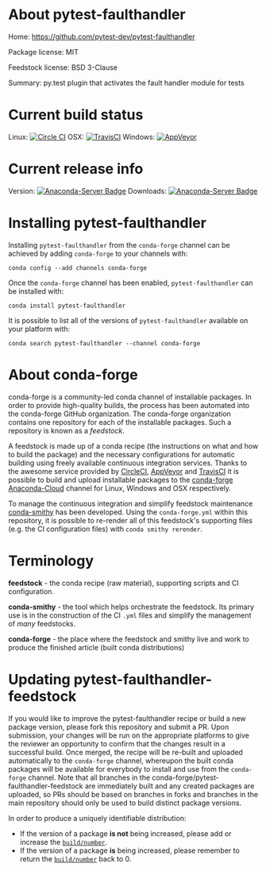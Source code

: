About pytest-faulthandler
=========================

Home: https://github.com/pytest-dev/pytest-faulthandler

Package license: MIT

Feedstock license: BSD 3-Clause

Summary: py.test plugin that activates the fault handler module for tests



Current build status
====================

Linux: [![Circle CI](https://circleci.com/gh/conda-forge/pytest-faulthandler-feedstock.svg?style=shield)](https://circleci.com/gh/conda-forge/pytest-faulthandler-feedstock)
OSX: [![TravisCI](https://travis-ci.org/conda-forge/pytest-faulthandler-feedstock.svg?branch=master)](https://travis-ci.org/conda-forge/pytest-faulthandler-feedstock)
Windows: [![AppVeyor](https://ci.appveyor.com/api/projects/status/github/conda-forge/pytest-faulthandler-feedstock?svg=True)](https://ci.appveyor.com/project/conda-forge/pytest-faulthandler-feedstock/branch/master)

Current release info
====================
Version: [![Anaconda-Server Badge](https://anaconda.org/conda-forge/pytest-faulthandler/badges/version.svg)](https://anaconda.org/conda-forge/pytest-faulthandler)
Downloads: [![Anaconda-Server Badge](https://anaconda.org/conda-forge/pytest-faulthandler/badges/downloads.svg)](https://anaconda.org/conda-forge/pytest-faulthandler)

Installing pytest-faulthandler
==============================

Installing `pytest-faulthandler` from the `conda-forge` channel can be achieved by adding `conda-forge` to your channels with:

```
conda config --add channels conda-forge
```

Once the `conda-forge` channel has been enabled, `pytest-faulthandler` can be installed with:

```
conda install pytest-faulthandler
```

It is possible to list all of the versions of `pytest-faulthandler` available on your platform with:

```
conda search pytest-faulthandler --channel conda-forge
```


About conda-forge
=================

conda-forge is a community-led conda channel of installable packages.
In order to provide high-quality builds, the process has been automated into the
conda-forge GitHub organization. The conda-forge organization contains one repository
for each of the installable packages. Such a repository is known as a *feedstock*.

A feedstock is made up of a conda recipe (the instructions on what and how to build
the package) and the necessary configurations for automatic building using freely
available continuous integration services. Thanks to the awesome service provided by
[CircleCI](https://circleci.com/), [AppVeyor](http://www.appveyor.com/)
and [TravisCI](https://travis-ci.org/) it is possible to build and upload installable
packages to the [conda-forge](https://anaconda.org/conda-forge)
[Anaconda-Cloud](http://docs.anaconda.org/) channel for Linux, Windows and OSX respectively.

To manage the continuous integration and simplify feedstock maintenance
[conda-smithy](http://github.com/conda-forge/conda-smithy) has been developed.
Using the ``conda-forge.yml`` within this repository, it is possible to re-render all of
this feedstock's supporting files (e.g. the CI configuration files) with ``conda smithy rerender``.


Terminology
===========

**feedstock** - the conda recipe (raw material), supporting scripts and CI configuration.

**conda-smithy** - the tool which helps orchestrate the feedstock.
                   Its primary use is in the construction of the CI ``.yml`` files
                   and simplify the management of *many* feedstocks.

**conda-forge** - the place where the feedstock and smithy live and work to
                  produce the finished article (built conda distributions)


Updating pytest-faulthandler-feedstock
======================================

If you would like to improve the pytest-faulthandler recipe or build a new
package version, please fork this repository and submit a PR. Upon submission,
your changes will be run on the appropriate platforms to give the reviewer an
opportunity to confirm that the changes result in a successful build. Once
merged, the recipe will be re-built and uploaded automatically to the
`conda-forge` channel, whereupon the built conda packages will be available for
everybody to install and use from the `conda-forge` channel.
Note that all branches in the conda-forge/pytest-faulthandler-feedstock are
immediately built and any created packages are uploaded, so PRs should be based
on branches in forks and branches in the main repository should only be used to
build distinct package versions.

In order to produce a uniquely identifiable distribution:
 * If the version of a package **is not** being increased, please add or increase
   the [``build/number``](http://conda.pydata.org/docs/building/meta-yaml.html#build-number-and-string).
 * If the version of a package **is** being increased, please remember to return
   the [``build/number``](http://conda.pydata.org/docs/building/meta-yaml.html#build-number-and-string)
   back to 0.
